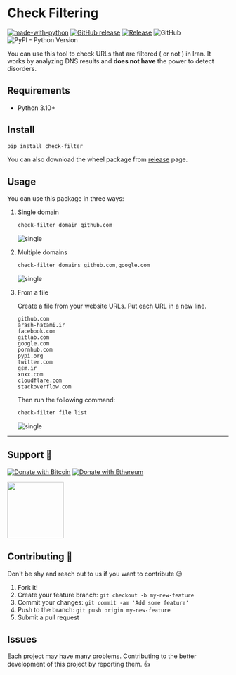 # Check Filtering

[![made-with-python](https://img.shields.io/badge/Made%20with-Python-1f425f.svg)](https://www.python.org/) [![GitHub release](https://img.shields.io/github/release/hatamiarash7/CheckFiltering.svg)](https://GitHub.com/hatamiarash7/CheckFiltering/releases/) [![Release](https://github.com/hatamiarash7/CheckFiltering/actions/workflows/release.yml/badge.svg)](https://github.com/hatamiarash7/CheckFiltering/actions/workflows/release.yml) ![GitHub](https://img.shields.io/github/license/hatamiarash7/CheckFiltering) ![PyPI - Python Version](https://img.shields.io/pypi/pyversions/check-filter?label=Supported%20versions)

You can use this tool to check URLs that are filtered ( or not ) in Iran. It works by analyzing DNS results and **does not have** the power to detect disorders.

## Requirements

- Python 3.10+

## Install

```bash
pip install check-filter
```

You can also download the wheel package from [release](https://github.com/hatamiarash7/CheckFiltering/releases/latest) page.

## Usage

You can use this package in three ways:

1. Single domain

   ```bash
   check-filter domain github.com
   ```

   ![single](.github/single.png)

2. Multiple domains

   ```bash
   check-filter domains github.com,google.com
   ```

   ![single](.github/multiple.png)

3. From a file

   Create a file from your website URLs. Put each URL in a new line.

    ```text
    github.com
    arash-hatami.ir
    facebook.com
    gitlab.com
    google.com
    pornhub.com
    pypi.org
    twitter.com
    gsm.ir
    xnxx.com
    cloudflare.com
    stackoverflow.com
    ```

    Then run the following command:

    ```bash
    check-filter file list
    ```

    ![single](.github/file.png)

---

## Support 💛

[![Donate with Bitcoin](https://img.shields.io/badge/Bitcoin-bc1qmmh6vt366yzjt3grjxjjqynrrxs3frun8gnxrz-orange)](https://donatebadges.ir/donate/Bitcoin/bc1qmmh6vt366yzjt3grjxjjqynrrxs3frun8gnxrz) [![Donate with Ethereum](https://img.shields.io/badge/Ethereum-0x0831bD72Ea8904B38Be9D6185Da2f930d6078094-blueviolet)](https://donatebadges.ir/donate/Ethereum/0x0831bD72Ea8904B38Be9D6185Da2f930d6078094)

<div><a href="https://payping.ir/@hatamiarash7"><img src="https://cdn.payping.ir/statics/Payping-logo/Trust/blue.svg" height="128" width="128"></a></div>

## Contributing 🤝

Don't be shy and reach out to us if you want to contribute 😉

1. Fork it!
2. Create your feature branch: `git checkout -b my-new-feature`
3. Commit your changes: `git commit -am 'Add some feature'`
4. Push to the branch: `git push origin my-new-feature`
5. Submit a pull request

## Issues

Each project may have many problems. Contributing to the better development of this project by reporting them. 👍
